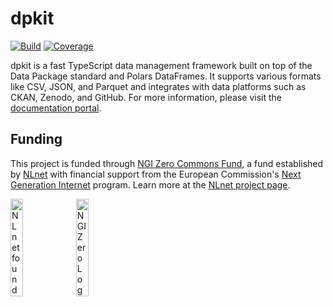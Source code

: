 # dpkit

[![Build](https://img.shields.io/github/actions/workflow/status/datisthq/dpkit/general.yaml?branch=main)](https://github.com/datisthq/dpkit/actions)
[![Coverage](https://img.shields.io/codecov/c/github/datisthq/dpkit/main)](https://codecov.io/gh/datisthq/dpkit)

dpkit is a fast TypeScript data management framework built on top of the Data Package standard and Polars DataFrames. It supports various formats like CSV, JSON, and Parquet and integrates with data platforms such as CKAN, Zenodo, and GitHub. For more information, please visit the [documentation portal](https://dpkit.datist.io).

## Funding

This project is funded through [NGI Zero Commons Fund](https://nlnet.nl/commonsfund/), a fund established by [NLnet](https://nlnet.nl) with financial support from the European Commission's [Next Generation Internet](https://ngi.eu) program. Learn more at the [NLnet project page](https://nlnet.nl/project/DataPackage-TS/).

[<img src="https://nlnet.nl/logo/banner.png" alt="NLnet foundation logo" width="20%" />](https://nlnet.nl)
[<img src="https://nlnet.nl/image/logos/NGI0_tag.svg" alt="NGI Zero Logo" width="20%" />](https://nlnet.nl/entrust)
